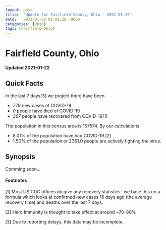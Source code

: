 ```yaml
---
layout: post
title:  "Update for Fairfield County, Ohio - 2021-01-22"
date:   2021-01-22 01:01:29 -0600
categories: [Ohio]
tags: [Fairfield-Ohio]
---
```


# Fairfield County, Ohio
#### Updated 2021-01-22

## Quick Facts

In the last 7 days[3] we project there have been
- *779* new cases of COVID-19
- *0* people have died of COVID-19
- *367* people have recovered from COVID-19[1]

The population in this census area is 157574. By our calculations:
- 8.01% of the population have had COVID-19.[2]
- 1.50% of the population or 2361.0 people are actively fighting the virus.

## Synopsis

Comming soon...


#### Footnotes

[1] Most US CDC offices do give any recovery statistics- we base this on a formula which looks at confirmed new cases
15 days ago (the average recovery time) and deaths over the last 7 days.

[2] Herd Immunity is thought to take effect at around ~70-80%

[3] Due to reporting delays, this data may be incomplete.
 
    